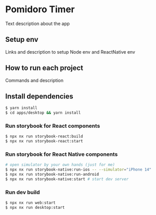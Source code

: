 # Pomidoro Timer
Text description about the app

## Setup env
Links and description to setup Node env and ReactNative env

## How to run each project
Commands and description

## Install dependencies
```bash
$ yarn install
$ cd apps/desktop && yarn install
```

### Run storybook for React components
```bash
$ npx nx run storybook-react:build
$ npx nx run storybook-react:start
```

### Run storybook for React Native components
```bash
# open simulator by your own hands (just for me)
$ npx nx run storybook-native:run-ios -- --simulator="iPhone 14"
$ npx nx run storybook-native:run-android
$ npx nx run storybook-native:start # start dev server
```

### Run dev build
```bash
$ npx nx run web:start
$ npx nx run desktop:start
```